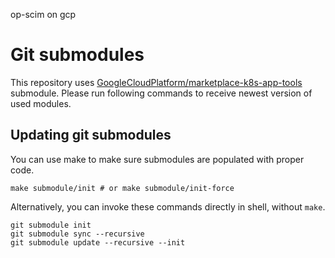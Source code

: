 op-scim on gcp

# Git submodules

This repository uses [GoogleCloudPlatform/marketplace-k8s-app-tools](https://github.com/GoogleCloudPlatform/marketplace-k8s-app-tools.git) submodule.
Please run following commands to receive newest version of used modules.

## Updating git submodules

You can use make to make sure submodules
are populated with proper code.

```shell
make submodule/init # or make submodule/init-force
```

Alternatively, you can invoke these commands directly in shell, without `make`.

```shell
git submodule init
git submodule sync --recursive
git submodule update --recursive --init
```
